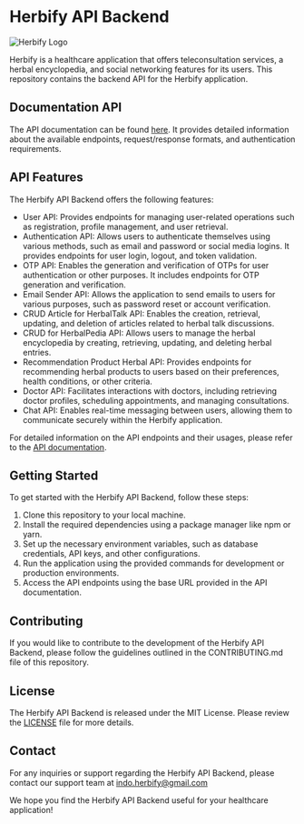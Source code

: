 # Herbify API Backend

![Herbify Logo](https://storage.googleapis.com/herbify/herbify-logo.png)

Herbify is a healthcare application that offers teleconsultation services, a herbal encyclopedia, and social networking features for its users. This repository contains the backend API for the Herbify application.

## Documentation API

The API documentation can be found [here](https://documenter.getpostman.com/view/13869778/2s93sgYAuX). It provides detailed information about the available endpoints, request/response formats, and authentication requirements.

## API Features

The Herbify API Backend offers the following features:

- User API: Provides endpoints for managing user-related operations such as registration, profile management, and user retrieval.
- Authentication API: Allows users to authenticate themselves using various methods, such as email and password or social media logins. It provides endpoints for user login, logout, and token validation.
- OTP API: Enables the generation and verification of OTPs for user authentication or other purposes. It includes endpoints for OTP generation and verification.
- Email Sender API: Allows the application to send emails to users for various purposes, such as password reset or account verification.
- CRUD Article for HerbalTalk API: Enables the creation, retrieval, updating, and deletion of articles related to herbal talk discussions.
- CRUD for HerbalPedia API: Allows users to manage the herbal encyclopedia by creating, retrieving, updating, and deleting herbal entries.
- Recommendation Product Herbal API: Provides endpoints for recommending herbal products to users based on their preferences, health conditions, or other criteria.
- Doctor API: Facilitates interactions with doctors, including retrieving doctor profiles, scheduling appointments, and managing consultations.
- Chat API: Enables real-time messaging between users, allowing them to communicate securely within the Herbify application.

For detailed information on the API endpoints and their usages, please refer to the [API documentation](https://documenter.getpostman.com/view/13869778/2s93sgYAuX).

## Getting Started

To get started with the Herbify API Backend, follow these steps:

1. Clone this repository to your local machine.
2. Install the required dependencies using a package manager like npm or yarn.
3. Set up the necessary environment variables, such as database credentials, API keys, and other configurations.
4. Run the application using the provided commands for development or production environments.
5. Access the API endpoints using the base URL provided in the API documentation.

## Contributing

If you would like to contribute to the development of the Herbify API Backend, please follow the guidelines outlined in the CONTRIBUTING.md file of this repository.

## License

The Herbify API Backend is released under the MIT License. Please review the [LICENSE](LICENSE) file for more details.

## Contact

For any inquiries or support regarding the Herbify API Backend, please contact our support team at indo.herbify@gmail.com

We hope you find the Herbify API Backend useful for your healthcare application!
